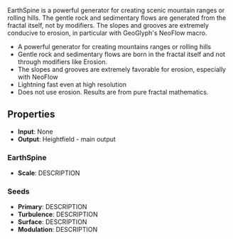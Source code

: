 

EarthSpine is a powerful generator for creating scenic mountain ranges or rolling hills. The gentle rock and sedimentary flows are generated from the fractal itself, not by modifiers. The slopes and grooves are extremely conducive to erosion, in particular with GeoGlyph's NeoFlow macro.

- A powerful generator for creating mountains ranges or rolling hills
- Gentle rock and sedimentary flows are born in the fractal itself and not through modifiers like Erosion.
- The slopes and grooves are extremely favorable for erosion, especially with NeoFlow 
- Lightning fast even at high resolution
- Does not use erosion. Results are from pure fractal mathematics.

## Properties
- **Input**: None
- **Output**: Heightfield - main output
### EarthSpine  
- **Scale**: DESCRIPTION
### Seeds 
- **Primary**: DESCRIPTION
- **Turbulence**: DESCRIPTION
- **Surface**: DESCRIPTION
- **Modulation**: DESCRIPTION


